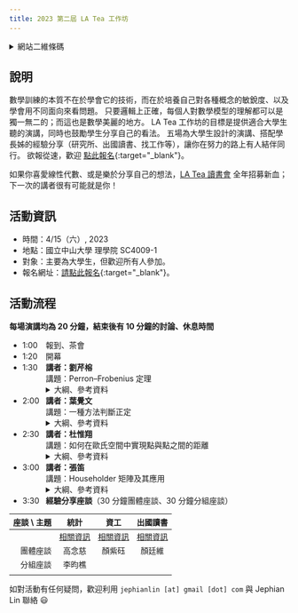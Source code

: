 ```yaml
---
title: 2023 第二屆 LA Tea 工作坊
---
```


<!-- after -->
<!--
<div>
<img id="group-photo" style="display: block; margin-left: auto; margin-right: auto; width: 80%;" src="group-photo.JPG" alt="Group photo">
</div>

<h2 style="text-align: center"><a href="https://photos.app.goo.gl/QN12oW3W81QA79Fz5">活動花絮</a></h2>
-->

<details>
<summary>
網站二維條碼
</summary>
<div>
<img id="qr" style="display: block; margin-left: auto; margin-right: auto; width: 80%;" src="qr-2023.png" alt="QR code to this website">
</div>
</details>

## 說明

數學訓練的本質不在於學會它的技術，而在於培養自己對各種概念的敏銳度、以及學會用不同面向來看問題。
只要邏輯上正確，每個人對數學模型的理解都可以是獨一無二的；而這也是數學美麗的地方。
LA Tea 工作坊的目標是提供適合大學生聽的演講，同時也鼓勵學生分享自己的看法。
五場為大學生設計的演講、搭配學長姊的經驗分享（研究所、出國讀書、找工作等），讓你在努力的路上有人結伴同行。
欲報從速，歡迎 [點此報名](https://docs.google.com/forms/d/e/1FAIpQLSd9PSF1aBP2t77BOOeHRCeUFSLXaskywGt0yuvZq43hq7UpOw/viewform?usp=sf_link){:target="_blank"}。

如果你喜愛線性代數、或是樂於分享自己的想法，[LA Tea 讀書會](../#la-tea-%E8%AE%80%E6%9B%B8%E6%9C%83) 全年招募新血；下一次的講者很有可能就是你！

## 活動資訊

- 時間：4/15（六）, 2023
- 地點：國立中山大學 理學院 SC4009-1
- 對象：主要為大學生，但歡迎所有人參加。
- 報名網址：[請點此報名](https://docs.google.com/forms/d/e/1FAIpQLSd9PSF1aBP2t77BOOeHRCeUFSLXaskywGt0yuvZq43hq7UpOw/viewform?usp=sf_link){:target="_blank"}。

## 活動流程

**每場演講均為 20 分鐘，結束後有 10 分鐘的討論、休息時間**

<!--
<span style="color:red;">詳細議程待更新</span>
-->

<!-- after -->
<!--
[演講、座談影片](https://youtube.com/playlist?list=PLjjwN6s_CKYngA_GpXQAF2spL5vRThaC9)
-->

- <span style="display: inline-block; width:3em;">1:00</span>報到、茶會
- <span style="display: inline-block; width:3em;">1:20</span>開幕
- <span style="display: inline-block; width:3em;">1:30</span>**講者：劉芹榕**
    <div style="padding-left:3em;">
    講題：Perron&ndash;Frobenius 定理
    <details>
    <summary>
    大綱、參考資料
    </summary>
    <p>此定理主要敘述：若矩陣 $T$ 為非負、不可約（irreducible）矩陣，則必有一絕對值最大的的特徵值為正實數，此特徵值具有一些良好的性質，例如：此一特徵值有各項皆正的特徵向量與其對應、此特徵值的代數重數及幾何重數皆為 $1$ 等等。在這次演講中我將逐一介紹，並詳細講解定理的證明，過程中會用到一點分析的性質。</p>
    </details>
- <span style="display: inline-block; width:3em;">2:00</span>**講者：葉覺文**   
    <div style="padding-left:3em;">
    講題：一種方法判斷正定
    <details>
    <summary>
    大綱、參考資料
    </summary>
    <p>令 $A$ 為一對稱矩陣。如果對於任意的非零向量 $\bv$ 都有 $\bv\trans A\bv > 0$，則稱 $A$ 為正定矩陣。但是用這種方式來做驗證一矩陣是否為正定矩陣十分費力，如果令 $A_k$ 為 $A$ 的前 $k$ 列和行所導出的子矩陣，則正定矩陣的另一個等價敘述為每一個 $k = 1,\ldots, n$ 都有 $\det(A_k) > 0$。所以矩陣的正定性可以用主子式的方式來做驗證，但是這個等價敘述不顯然，我們將用柯西交錯定理將其證出。</p>
    </details>
- <span style="display: inline-block; width:3em;">2:30</span>**講者：杜惟翔**
    <div style="padding-left:3em;">
    講題：如何在歐氏空間中實現點與點之間的距離
    <details>
    <summary>
    大綱、參考資料
    </summary>
    <p>如果我們想要在平面上任取三點，其兩兩之間的距離都相同，那是否能找到這三點呢？答案相信很簡單，就是畫出一個正三角形，其三個頂點就是我們要找的答案。在二維空間中找得到三個兩兩距離相同的點，那麼在三維空間中是否可以找到四個兩兩距離相同的點呢？或者更一般來說，給定一組點與點之間的距離，是否就可以在歐氏空間中找到一群點，它們兩兩之間的距離就是先前給定的這組距離呢？因此，在本次演講中將會介紹該怎麼利用線性代數中的半正定矩陣來回答這個問題。</p>
    </details>
    </div>
- <span style="display: inline-block; width:3em;">3:00</span>**講者：張笛**
    <div style="padding-left:3em;">
    講題：Householder 矩陣及其應用
    <details>
    <summary>
    大綱、參考資料
    </summary>
    <p>Householder 矩陣為形如 $H=I-2\bu{\bu}\trans$ 的矩陣，其中 $\|\bu\|_2 = 1$。本次演講將從 Householder 矩陣的性質講起，並希望通過其幾何意義讓同學們對 Householder 矩陣有一個直觀的了解。最後將以一個簡單的例子來展示 Householder 矩陣如何應用在求解矩陣的 $QR$ 分解。</p>
    </details>
- <span style="display: inline-block; width:3em;">3:30</span>**經驗分享座談**（30 分鐘團體座談、30 分鐘分組座談）  

| 座談 \ 主題 | 統計   | 資工   | 出國讀書 |
|----------:|:-----:|:-----:|:-----:|
|           | [相關資訊](https://docs.google.com/document/d/1KxJ5mqCGf0mQpC4-kQazVHRygEGVoBpXP2HjMWjaqHc/edit?usp=sharing) | [相關資訊](https://docs.google.com/document/d/1Nem1kaEOlGplAgQBK4lCzkuL92oqSkv99oXfUI4_Uew/edit?usp=sharing) | [相關資訊](https://docs.google.com/document/d/1VZBh_c_V52VN5OX1ty0MkVdKKV3J0h6ZbbUiPLjxvks/edit?usp=sharing) |
| 團體座談   | 高念慈 | 顏紫砡 | 顏廷維 |
| 分組座談   | 李昀樵 |       |       |
|           |       |       |       |


如對活動有任何疑問，歡迎利用 `jephianlin [at] gmail [dot] com` 與 Jephian Lin  聯絡 :smiley: